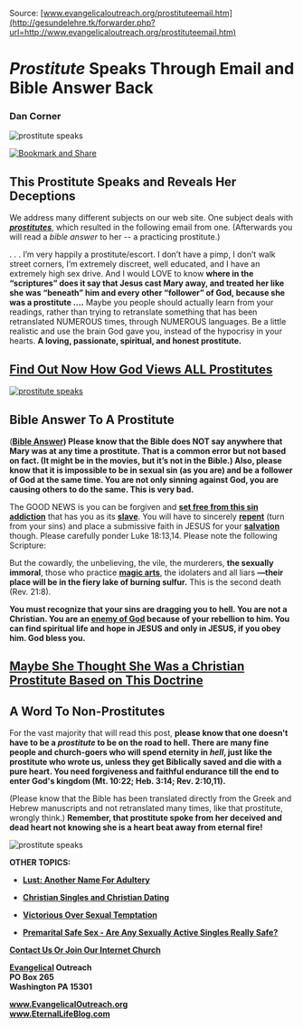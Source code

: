 <!--t Prostitute Speaks Through Email and Bible Answer Back t-->
<!--d  d-->

Source: [www.evangelicaloutreach.org/prostituteemail.htm](http://gesundelehre.tk/forwarder.php?url=http://www.evangelicaloutreach.org/prostituteemail.htm)

# _Prostitute_ Speaks Through Email and Bible Answer Back

### Dan Corner

![prostitute speaks](../../files/pictures/a-colorb.gif)

[![Bookmark and Share](../s7.addthis.com/static/btn/v2/lg-share-en.gif)](http://www.addthis.com/bookmark.php?v=250&username=xa-4ce723c86d857fe0)



## This Prostitute Speaks and Reveals Her Deceptions

We address many different subjects on our web site. One subject deals with _**[prostitutes](http://gesundelehre.tk/forwarder.php?url=http://www.evangelicaloutreach.org/prostitution.htm)**_, which resulted in the following email from one. (Afterwards you will read a _bible answer_ to her -- a practicing prostitute.)

. . . I’m very happily a prostitute/escort. I don’t have a pimp, I don’t walk street corners, I’m extremely discreet, well educated, and I have an extremely high sex drive. And I would LOVE to know **where in the “scriptures” does it say that Jesus cast Mary away, and treated her like she was “beneath” him and every other “follower” of God, because she was a prostitute ....** Maybe you people should actually learn from your readings, rather than trying to retranslate something that has been retranslated NUMEROUS times, through NUMEROUS languages. Be a little realistic and use the brain God gave you, instead of the hypocrisy in your hearts. **A loving, passionate, spiritual, and honest prostitute.**

## [Find Out Now How God Views ALL Prostitutes](http://gesundelehre.tk/forwarder.php?url=http://www.evangelicaloutreach.org/prostitution.htm)

[![prostitute speaks](../../files/pictures/God-sees-prostitutes.jpg "Prostitutes are spiritual snare to others and themselves.")](http://gesundelehre.tk/forwarder.php?url=http://www.evangelicaloutreach.org/unsaved-people.htm)

## Bible Answer To A Prostitute

(**[Bible Answer](http://gesundelehre.tk/forwarder.php?url=http://www.evangelicaloutreach.org/bible-answers.html)) Please know that the Bible does NOT say anywhere that Mary was at any time a prostitute. That is a common error but not based on fact. (It might be in the movies, but it’s not in the Bible.) Also, please know that it is impossible to be in sexual sin (as you are) and be a follower of God at the same time. You are not only sinning against God, you are causing others to do the same. This is very bad.**

The GOOD NEWS is you can be forgiven and **[set free from this sin addiction](http://gesundelehre.tk/forwarder.php?url=http://www.evangelicaloutreach.org/romans6.html)** that has you as its **[slave](http://gesundelehre.tk/forwarder.php?url=http://www.evangelicaloutreach.org/slave.htm)**. You will have to sincerely **[repent](http://gesundelehre.tk/forwarder.php?url=http://www.evangelicaloutreach.org/repentance.html)** (turn from your sins) and place a submissive faith in JESUS for your **[salvation](http://gesundelehre.tk/forwarder.php?url=http://www.evangelicaloutreach.org/plan-of-salvation.html)** though. Please carefully ponder Luke 18:13,14\. Please note the following Scripture:

But the cowardly, the unbelieving, the vile, the murderers, **the sexually immoral**, those who practice **[magic arts](http://gesundelehre.tk/forwarder.php?url=http://www.evangelicaloutreach.org/occult.html)**, the idolaters and all liars **—their place will be in the fiery lake of burning sulfur.** This is the second death (Rev. 21:8).

**You must recognize that your sins are dragging you to hell. You are not a Christian. You are an [enemy of God](http://gesundelehre.tk/forwarder.php?url=http://www.evangelicaloutreach.org/enemies-of-God.html) because of your rebellion to him. You can find spiritual life and hope in JESUS and only in JESUS, if you obey him. God bless you.**

## [Maybe She Thought She Was a Christian Prostitute Based on This Doctrine](http://gesundelehre.tk/forwarder.php?url=http://www.evangelicaloutreach.org/eternal-security.html)

## A Word To Non-Prostitutes

For the vast majority that will read this post, **please know that one doesn’t have to be a _prostitute_ to be on the road to hell. There are many fine people and church-goers who will spend eternity in _hell_, just like the prostitute who wrote us, unless they get Biblically saved and die with a pure heart. You need forgiveness and faithful endurance till the end to enter God's kingdom (Mt. 10:22; Heb. 3:14; Rev. 2:10,11).**

(Please know that the Bible has been translated directly from the Greek and Hebrew manuscripts and not retranslated many times, like that prostitute, wrongly think.) **Remember, that prostitute spoke from her deceived and dead heart not knowing she is a heart beat away from eternal fire!**

![prostitute speaks](a-colorb.gif)

**OTHER TOPICS:**

- **[Lust: Another Name For Adultery](http://gesundelehre.tk/forwarder.php?url=http://www.evangelicaloutreach.org/lust.html)**

- **[Christian Singles and Christian Dating](http://gesundelehre.tk/forwarder.php?url=http://www.evangelicaloutreach.org/christiansingles.html)**

- **[Victorious Over Sexual Temptation](http://gesundelehre.tk/forwarder.php?url=http://www.evangelicaloutreach.org/sexualtemptation.htm)**

- **[Premarital Safe Sex - Are Any Sexually Active Singles Really Safe?](http://gesundelehre.tk/forwarder.php?url=http://www.evangelicaloutreach.org/safesex.html)**

[**Contact Us Or Join Our Internet Church**](http://gesundelehre.tk/forwarder.php?url=http://www.evangelicaloutreach.org/contact.html)

**[Evangelical](http://gesundelehre.tk/forwarder.php?url=http://www.evangelicaloutreach.org/index.html) Outreach**  
**PO Box 265**  
**Washington PA 15301**

**www.EvangelicalOutreach.org**  
**www.EternalLifeBlog.com**